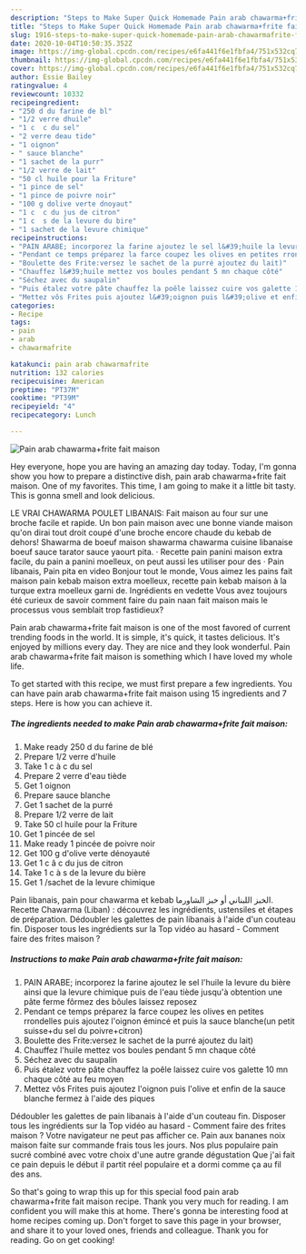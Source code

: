 ```yaml
---
description: "Steps to Make Super Quick Homemade Pain arab chawarma+frite fait maison"
title: "Steps to Make Super Quick Homemade Pain arab chawarma+frite fait maison"
slug: 1916-steps-to-make-super-quick-homemade-pain-arab-chawarmafrite-fait-maison
date: 2020-10-04T10:50:35.352Z
image: https://img-global.cpcdn.com/recipes/e6fa441f6e1fbfa4/751x532cq70/pain-arab-chawarmafrite-fait-maison-photo-principale-de-la-recette.jpg
thumbnail: https://img-global.cpcdn.com/recipes/e6fa441f6e1fbfa4/751x532cq70/pain-arab-chawarmafrite-fait-maison-photo-principale-de-la-recette.jpg
cover: https://img-global.cpcdn.com/recipes/e6fa441f6e1fbfa4/751x532cq70/pain-arab-chawarmafrite-fait-maison-photo-principale-de-la-recette.jpg
author: Essie Bailey
ratingvalue: 4
reviewcount: 10332
recipeingredient:
- "250 d du farine de bl"
- "1/2 verre dhuile"
- "1 c  c du sel"
- "2 verre deau tide"
- "1 oignon"
- " sauce blanche"
- "1 sachet de la purr"
- "1/2 verre de lait"
- "50 cl huile pour la Friture"
- "1 pince de sel"
- "1 pince de poivre noir"
- "100 g dolive verte dnoyaut"
- "1 c  c du jus de citron"
- "1 c  s de la levure du bire"
- "1 sachet de la levure chimique"
recipeinstructions:
- "PAIN ARABE; incorporez la farine ajoutez le sel l&#39;huile la levure du bière ainsi que la levure chimique puis de l&#39;eau tiède jusqu&#39;à obtention une pâte ferme fôrmez des bôules laissez reposez"
- "Pendant ce temps préparez la farce coupez les olives en petites rrondelles puis ajoutez l&#39;oignon émincé et puis la sauce blanche(un petit suisse+du sel du poivre+citron)"
- "Boulette des Frite:versez le sachet de la purré ajoutez du lait)"
- "Chauffez l&#39;huile mettez vos boules pendant 5 mn chaque côté"
- "Séchez avec du saupalin"
- "Puis étalez votre pâte chauffez la poêle laissez cuire vos galette 10 mn chaque côté au feu moyen"
- "Mettez vôs Frites puis ajoutez l&#39;oignon puis l&#39;olive et enfin de la sauce blanche fermez à l&#39;aide des piques"
categories:
- Recipe
tags:
- pain
- arab
- chawarmafrite

katakunci: pain arab chawarmafrite 
nutrition: 132 calories
recipecuisine: American
preptime: "PT37M"
cooktime: "PT39M"
recipeyield: "4"
recipecategory: Lunch

---
```



![Pain arab chawarma+frite fait maison](https://img-global.cpcdn.com/recipes/e6fa441f6e1fbfa4/751x532cq70/pain-arab-chawarmafrite-fait-maison-photo-principale-de-la-recette.jpg)

Hey everyone, hope you are having an amazing day today. Today, I'm gonna show you how to prepare a distinctive dish, pain arab chawarma+frite fait maison. One of my favorites. This time, I am going to make it a little bit tasty. This is gonna smell and look delicious.

LE VRAI CHAWARMA POULET LIBANAIS: Fait maison au four sur une broche facile et rapide. Un bon pain maison avec une bonne viande maison qu&#39;on dirai tout droit coupé d&#39;une broche encore chaude du kebab de dehors! Shawarma de boeuf maison shawarma chawarma cuisine libanaise boeuf sauce tarator sauce yaourt pita. · Recette pain panini maison extra facile, du pain a panini moelleux, on peut aussi les utiliser pour des · Pain libanais, Pain pita en video Bonjour tout le monde, Vous aimez les pains fait maison pain kebab maison extra moelleux, recette pain kebab maison à la turque extra moelleux garni de. Ingrédients en vedette Vous avez toujours été curieux de savoir comment faire du pain naan fait maison mais le processus vous semblait trop fastidieux?

Pain arab chawarma+frite fait maison is one of the most favored of current trending foods in the world. It is simple, it's quick, it tastes delicious. It's enjoyed by millions every day. They are nice and they look wonderful. Pain arab chawarma+frite fait maison is something which I have loved my whole life.


To get started with this recipe, we must first prepare a few ingredients. You can have pain arab chawarma+frite fait maison using 15 ingredients and 7 steps. Here is how you can achieve it.

<!--inarticleads1-->

##### The ingredients needed to make Pain arab chawarma+frite fait maison:

1. Make ready 250 d du farine de blé
1. Prepare 1/2 verre d&#39;huile
1. Take 1 c à c du sel
1. Prepare 2 verre d&#39;eau tiède
1. Get 1 oignon
1. Prepare  sauce blanche
1. Get 1 sachet de la purré
1. Prepare 1/2 verre de lait
1. Take 50 cl huile pour la Friture
1. Get 1 pincée de sel
1. Make ready 1 pincée de poivre noir
1. Get 100 g d&#39;olive verte dénoyauté
1. Get 1 c â c du jus de citron
1. Take 1 c à s de la levure du bière
1. Get 1 /sachet de la levure chimique


Pain libanais, pain pour chawarma et kebab الخبز اللبناني أو خبز الشاورما. Recette Chawarma (Liban) : découvrez les ingrédients, ustensiles et étapes de préparation. Dédoubler les galettes de pain libanais à l&#39;aide d&#39;un couteau fin. Disposer tous les ingrédients sur la Top vidéo au hasard - Comment faire des frites maison ? 

<!--inarticleads2-->

##### Instructions to make Pain arab chawarma+frite fait maison:

1. PAIN ARABE; incorporez la farine ajoutez le sel l&#39;huile la levure du bière ainsi que la levure chimique puis de l&#39;eau tiède jusqu&#39;à obtention une pâte ferme fôrmez des bôules laissez reposez
1. Pendant ce temps préparez la farce coupez les olives en petites rrondelles puis ajoutez l&#39;oignon émincé et puis la sauce blanche(un petit suisse+du sel du poivre+citron)
1. Boulette des Frite:versez le sachet de la purré ajoutez du lait)
1. Chauffez l&#39;huile mettez vos boules pendant 5 mn chaque côté
1. Séchez avec du saupalin
1. Puis étalez votre pâte chauffez la poêle laissez cuire vos galette 10 mn chaque côté au feu moyen
1. Mettez vôs Frites puis ajoutez l&#39;oignon puis l&#39;olive et enfin de la sauce blanche fermez à l&#39;aide des piques


Dédoubler les galettes de pain libanais à l&#39;aide d&#39;un couteau fin. Disposer tous les ingrédients sur la Top vidéo au hasard - Comment faire des frites maison ? Votre navigateur ne peut pas afficher ce. Pain aux bananes noix maison faite sur commande frais tous les jours. Nos plus populaire pain sucré combiné avec votre choix d&#39;une autre grande dégustation Que j&#39;ai fait ce pain depuis le début il partit réel populaire et a dormi comme ça au fil des ans. 

So that's going to wrap this up for this special food pain arab chawarma+frite fait maison recipe. Thank you very much for reading. I am confident you will make this at home. There's gonna be interesting food at home recipes coming up. Don't forget to save this page in your browser, and share it to your loved ones, friends and colleague. Thank you for reading. Go on get cooking!
